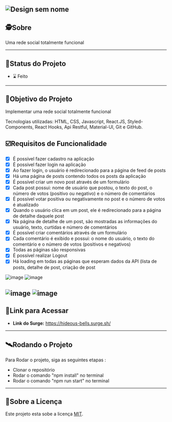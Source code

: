 ![Design sem nome](https://user-images.githubusercontent.com/99096015/179116124-1df8b445-a58a-469d-a6a7-e3a6b014f371.png)
---

##  🕵Sobre

Uma rede social totalmente funcional

---
##  🧭Status do Projeto

 - ⌛ Feito

---

##  🎯Objetivo do Projeto

 Implementar uma rede social totalmente funcional
 
 Tecnologias utilizadas: HTML, CSS, Javascript, React.JS, Styled-Components, React Hooks, Api Restful, Material-UI, Git e GitHub.

## ☑️Requisitos de Funcionalidade

- [x] É possível fazer cadastro na aplicação
- [x] É possível fazer login na aplicação
- [x] Ao fazer login, o usuário é redirecionado para a página de feed de posts
- [x] Há uma página de posts contendo todos os posts da aplicação
- [x] É possível criar um novo post através de um formulário
- [x] Cada post possui: nome de usuário que postou, o texto do post, o número de votos (positivo ou negativo) e o número de comentários
- [x] É possível votar positiva ou negativamente no post e o número de votos é atualizado
- [x] Quando o usuário clica em um post, ele é redirecionado para a página de detalhe daquele post
- [x] Na página de detalhe de um post, são mostradas as informações do usuário, texto, curtidas e número de comentários
- [x] É possível criar comentários através de um formulário
- [x] Cada comentário é exibido e possui: o nome do usuário, o texto do comentário e o número de votos (positivos e negativos)
- [x] Todas as páginas são responsivas
- [x] É possível realizar Logout
- [x] Há loading em todas as páginas que esperam dados da API (lista de posts, detalhe de post, criação de post

![image](https://user-images.githubusercontent.com/99096015/179116323-82e3fca3-c1d1-40dd-8b22-d44236d3e559.png) ![image](https://user-images.githubusercontent.com/99096015/179116365-5b9bb1ee-87de-4914-bcaa-a68e369cdbad.png)

![image](https://user-images.githubusercontent.com/99096015/179116428-504b05c1-3d53-4c07-bef0-1c21047d4d31.png) ![image](https://user-images.githubusercontent.com/99096015/179116479-853a1801-91f1-4b15-9403-ccfafc824004.png)
---

## 🔗Link para Acessar

- **Link do Surge:** https://hideous-bells.surge.sh/

---


## 🛰Rodando o Projeto

Para Rodar o projeto, siga as seguintes etapas :

- Clonar o repositório
- Rodar o comando "npm install" no terminal
- Rodar o comando "npm run start" no terminal


---

## 📝Sobre a Licença

Este projeto esta sobe a licença [MIT](./LICENSE).
